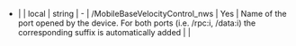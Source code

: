  * |           |    local        | string  | -     | /MobileBaseVelocityControl_nws    | Yes      | Name of the port opened by the device. For both ports (i.e. /rpc:i, /data:i) the corresponding suffix is automatically added |       |
